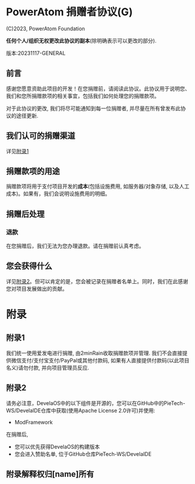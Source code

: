 # PowerAtom 捐赠者协议(G)

(C)2023, PowerAtom Foundation

**任何个人/组织无权更改此协议的副本**(除明确表示可以更改的部分).

版本:20231117-GENERAL

## 前言

感谢您愿意资助此项目的开发！在您捐赠前，请阅读此协议。此协议用于说明您、我们和您所捐赠款项的相关事宜，包括我们如何处理您的捐赠款项。

对于此协议的更改, 我们将尽可能通知到每一位捐赠者, 并尽量在所有曾发布此协议的途径更新.

## 我们认可的捐赠渠道

详见[附录1](#附录1)
## 捐赠款项的用途

捐赠款项将用于支付项目开发的**成本**(包括设施费用, 如服务器/对象存储, 以及人工成本)。如果有，我们会说明设施费用的明细。

## 捐赠后处理

### 退款

在您捐赠后，我们无法为您办理退款。请在捐赠前认真考虑。

## 您会获得什么

详见[附录2](#附录2)。但可以肯定的是，您会被记录在捐赠者名单上。同时，我们在此感谢您对项目发展做出的贡献。

# 附录

## 附录1
我们统一使用爱发电进行捐赠, 由2minRain收取捐赠款项并管理.
我们不会直接提供微信支付/支付宝支付/PayPal或其他付款码, 如果有人直接提供付款码(以此项目名义)请勿付款, 并向项目管理员反应.

## 附录2
请务必注意，DevelaOS中的以下组件是开源的，您可以在GitHub中的PieTech-WS/DevelaIDE仓库中获取(使用Apache License 2.0许可)并使用:
- ModFramework

在捐赠后,

- 您可以优先获得DevelaOS的构建版本
- 您会进入赞助名单, 位于GitHub仓库PieTech-WS/DevelaIDE

## 附录解释权归[name]所有

